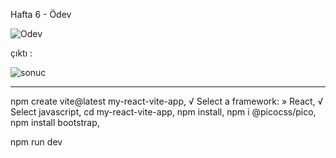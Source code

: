 Hafta 6 - Ödev

![Odev](https://github.com/TkN42/React/assets/29886553/81391680-e7e3-4813-b995-f3108bcbb069)



çıktı :

![sonuc](https://github.com/TkN42/React/assets/29886553/d328d18b-6f54-4ffe-80c2-a806e9bda58b)



----------------------------------------------------------------


npm create vite@latest my-react-vite-app,
√ Select a framework: » React,
√ Select javascript,
cd my-react-vite-app,
npm install,
npm i @picocss/pico,
npm install bootstrap,

npm run dev

